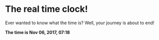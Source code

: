 # The real time clock!

Ever wanted to know what the time is? Well, your journey is about to end!

**The time is Nov 06, 2017, 07:18**